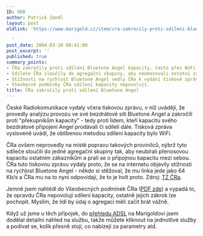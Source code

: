 ```yaml
---
ID: 908
author: Patrick Zandl
layout: post
oldlink: 'https://www.marigold.cz/item/cra-zakrocily-proti-sdileni-bluetone-angel

  '
post_date: 2004-03-10 08:41:00
post_excerpt: ''
published: true
summary_points:
- ČRa zakročily proti sdílení Bluetone Angel kapacity, často přes WiFi.
- Sdíleče ČRa sloučily do agregační skupiny, aby neomezovali ostatní zákazníky.
- Stížnosti na rychlost Bluetone Angel vedly ČRa k vydání tiskové zprávy.
- Všeobecné podmínky ČRa sdílení kapacity nepovolují.
title: ČRa zakročily proti sdílení Bluetone Angel
---
```


<p>
České Radiokomunikace vydaly včera tiskovou zprávu, v níž uvádějí, že provedly analýzu provozu ve své bezdrátové síti Bluetone Angel a zakročili proti "překupníkům kapacity" - tedy proti lidem, kteří kapacitu svého bezdrátové připojení Angel prodávali či sdíleli dále. Tisková zpráva vysloveně uvádí, že oblíbenou metodou sdílení kapacity bylo WiFi. </p>

<p>
ČRa ovšem neprovedly na místě popravu takových provinilců, nýbrž tyto sdíleče sloučili do jedné agregační skupiny tak, aby neubírali přenosovou kapacitu ostatním zákazníkům a prali se o přípojnou kapacitu mezi sebou. ČRa tuto tiskovou zprávu vydaly proto, že se na internetu objevily stížnosti na rychlost Bluetone Angel - někdo si stěžoval, že mu linka jede jako 64 Kb/s a ČRa mu na to nyní odpovídají, že to je holt proto. Zdroj: <A href="http://www.cra.cz/main.php?lang=3&amp;pageid=320&amp;detail=145" target=_blank>TZ ČRa</A>.</p>

<p>
Jemně jsem nahlédl do Všeobecných podmínek ČRa (<A href="http://www.bluetone.cz/doc/vseobecne_podminky_vts.pdf" target=_blank>PDF zde</A>)&#160;a vypadá to, že opravdu ČRa nepovolují sdílení kapacity, ostatně jejich zákrok lze pochopit. Myslím, že lidi by údaj o agregaci měli začít brát vážně. </p>

<p>
Když už jsme u těch přípojek, do <A href="/adsl">přehledu ADSL</A> na Marigoldovi jsem dodělal detailní náhled na službu, takže můžete kliknout na jednotlivé služby a podívat se, kolik přesně stojí, co nabízejí za parametry atd. </p>